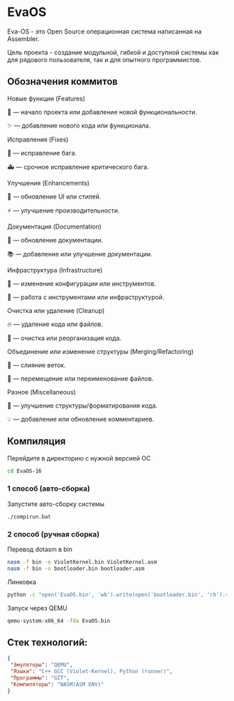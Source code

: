 # EvaOS
 Eva-OS - это Open Source операционная система написанная на Assembler.

Цель проекта - создание модульной, гибкой и доступной системы как для рядового пользователя, так и для опытного программистов.

## Обозначения коммитов

Новые функции (Features)

🎉 — начало проекта или добавление новой функциональности.

✨ — добавление нового кода или функционала.

Исправления (Fixes)

🐛 — исправление бага.

🚑 — срочное исправление критического бага.

Улучшения (Enhancements)

💄 — обновление UI или стилей.

⚡️ — улучшение производительности.

Документация (Documentation)

📝 — обновление документации.

📚 — добавление или улучшение документации.

Инфраструктура (Infrastructure)

🔧 — изменение конфигурации или инструментов.

🔨 — работа с инструментами или инфраструктурой.

Очистка или удаление (Cleanup)

🔥 — удаление кода или файлов.

🧹 — очистка или реорганизация кода.

Объединение или изменение структуры (Merging/Refactoring)

🔀 — слияние веток.

🚚 — перемещение или переименование файлов.

Разное (Miscellaneous)

🎨 — улучшение структуры/форматирования кода.

💡 — добавление или обновление комментариев.

## Компиляция
Перейдите в директорию с нужной версией ОС
```sh
cd EvaOS-16
```
### 1 способ (авто-сборка)
Запустите авто-сборку системы
```
./compirun.bat
```

### 2 способ (ручная сборка)

Перевод dotasm в bin 
```sh
nasm -f bin -o VioletKernel.bin VioletKernel.asm
nasm -f bin -o bootloader.bin bootloader.asm   
```

Линковка
```sh
python -c "open('EvaOS.bin', 'wb').write(open('bootloader.bin', 'rb').read() + open('VioletKernel.bin', 'rb').read())"
```

Запуск через QEMU
```sh
qemu-system-x86_64 -fda EvaOS.bin
```

## Стек технологий:
```json
{
 "Эмуляторы": "QEMU",
 "Языки": "C++ GCC (Violet-Kernel), Python (runner)",
 "Программы": "GIT",
 "Компиляторы": "NASM(ASM ENV)"
}
```


